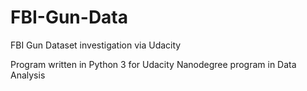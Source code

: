 # FBI-Gun-Data
FBI Gun Dataset investigation via Udacity

Program written in Python 3 for Udacity Nanodegree program in Data Analysis


